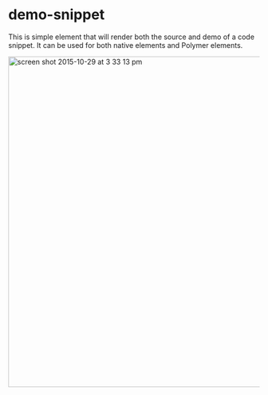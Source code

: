 # demo-snippet
This is simple element that will render both the source and demo of a
code snippet. It can be used for both native elements and
Polymer elements.

<img width="663" alt="screen shot 2015-10-29 at 3 33 13 pm" src="https://cloud.githubusercontent.com/assets/1369170/10833900/72fbed28-7e52-11e5-9843-271234582b1b.png">
